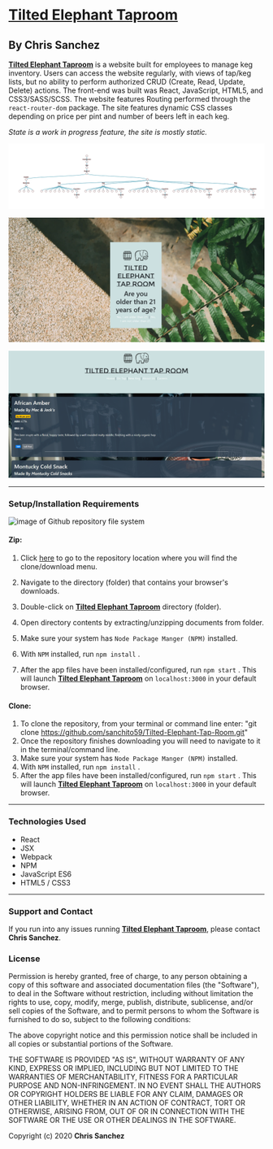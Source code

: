 # [Tilted Elephant Taproom](https://modest-ramanujan-ef0efe.netlify.com/#/)

## By **Chris Sanchez**

**[Tilted Elephant Taproom](https://modest-ramanujan-ef0efe.netlify.com/#/)** is a website built for employees to manage keg inventory. Users can access the website regularly, with views of tap/keg lists, but no ability to perform authorized CRUD (Create, Read, Update, Delete) actions. The front-end was built was React, JavaScript, HTML5, and CSS3/SASS/SCSS. The website features Routing performed through the `react-router-dom` package. The site features dynamic CSS classes depending on price per pint and number of beers left in each keg.

*State is a work in progress feature, the site is mostly static.*

![component tree](public/componentTree.png)

![screenshot of age restricted landing page](public/ageRestriction.png)

![screenshot of tap list](public/tapList.png)

 - - -

### Setup/Installation Requirements

![image of Github repository file system](https://i.imgur.com/UStodOA.jpg "read")

#### Zip:

1. Click [here](https://github.com/sanchito59/Tilted-Elephant-Tap-Room.git) to go to the repository location where you will find the clone/download menu.

 2. Navigate to the directory (folder) that contains your browser's downloads.
 3. Double-click on **[Tilted Elephant Taproom](https://modest-ramanujan-ef0efe.netlify.com/#/)** directory (folder).
 4. Open directory contents by extracting/unzipping documents from folder.
 3. Make sure your system has `Node Package Manger (NPM)` installed.
 4. With `NPM` installed, run `npm install` .
 5. After the app files have been installed/configured, run `npm start` . This will launch **[Tilted Elephant Taproom](https://modest-ramanujan-ef0efe.netlify.com/#/)** on `localhost:3000` in your default browser.

#### Clone:

 1. To clone the repository, from your terminal or command line enter: "git clone https://github.com/sanchito59/Tilted-Elephant-Tap-Room.git"
 2. Once the repository finishes downloading you will need to navigate to it in the terminal/command line.
 3. Make sure your system has `Node Package Manger (NPM)` installed.
 4. With `NPM` installed, run `npm install` .
 5. After the app files have been installed/configured, run `npm start` . This will launch **[Tilted Elephant Taproom](https://modest-ramanujan-ef0efe.netlify.com/#/)** on `localhost:3000` in your default browser.

 - - -

### Technologies Used

 - React
 - JSX
 - Webpack
 - NPM
 - JavaScript ES6
 - HTML5 / CSS3

 - - -

### Support and Contact

If you run into any issues running **[Tilted Elephant Taproom](https://modest-ramanujan-ef0efe.netlify.com/#/)**, please contact **Chris Sanchez**.

### License

Permission is hereby granted, free of charge, to any person obtaining a copy of this software and associated documentation files (the "Software"), to deal in the Software without restriction, including without limitation the rights to use, copy, modify, merge, publish, distribute, sublicense, and/or sell copies of the Software, and to permit persons to whom the Software is furnished to do so, subject to the following conditions:

The above copyright notice and this permission notice shall be included in all copies or substantial portions of the Software.

THE SOFTWARE IS PROVIDED "AS IS", WITHOUT WARRANTY OF ANY KIND, EXPRESS OR IMPLIED, INCLUDING BUT NOT LIMITED TO THE WARRANTIES OF MERCHANTABILITY, FITNESS FOR A PARTICULAR PURPOSE AND NON-INFRINGEMENT. IN NO EVENT SHALL THE AUTHORS OR COPYRIGHT HOLDERS BE LIABLE FOR ANY CLAIM, DAMAGES OR OTHER LIABILITY, WHETHER IN AN ACTION OF CONTRACT, TORT OR OTHERWISE, ARISING FROM, OUT OF OR IN CONNECTION WITH THE SOFTWARE OR THE USE OR OTHER DEALINGS IN THE SOFTWARE.

Copyright (c) 2020 **Chris Sanchez**


